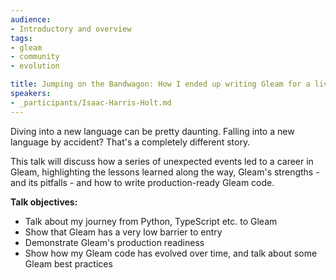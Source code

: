 ```yaml
---
audience:
- Introductory and overview
tags:
- gleam
- community
- evolution

title: Jumping on the Bandwagon: How I ended up writing Gleam for a living
speakers:
- _participants/Isaac-Harris-Holt.md
---
```

Diving into a new language can be pretty daunting. Falling into a new language by accident? That's a completely different story.

This talk will discuss how a series of unexpected events led to a career in Gleam, highlighting the lessons learned along the way, Gleam's strengths - and its pitfalls - and how to write production-ready Gleam code.

**Talk objectives:**
* Talk about my journey from Python, TypeScript etc. to Gleam
* Show that Gleam has a very low barrier to entry
* Demonstrate Gleam's production readiness
* Show how my Gleam code has evolved over time, and talk about some Gleam best practices
